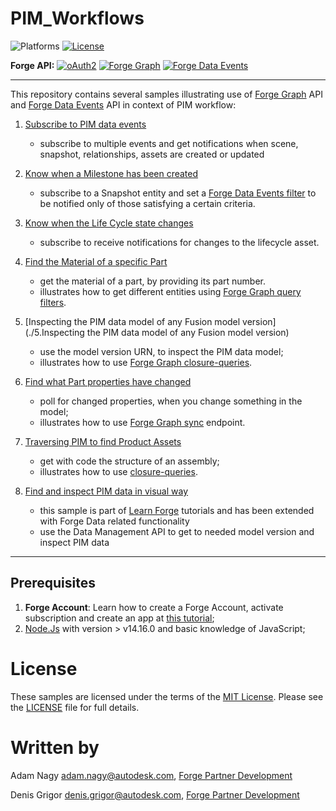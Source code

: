 # PIM_Workflows

![Platforms](https://img.shields.io/badge/platform-windows%20%7C%20osx%20%7C%20linux-lightgray.svg)
[![License](http://img.shields.io/:license-mit-blue.svg)](http://opensource.org/licenses/MIT)


**Forge API:** [![oAuth2](https://img.shields.io/badge/oAuth2-v2-green.svg)](http://developer-autodesk.github.io/)
[![Forge Graph](https://img.shields.io/badge/Forge%20Graph-v1-orange)](https://forge.autodesk.com/en/docs/forgeag/v1/developers_guide/overview/)
[![Forge Data Events](https://img.shields.io/badge/Forge%20Data%20Events-v1-informational)](https://forge.autodesk.com/en/docs/fevnt/v1/developers_guide/overview/)

---

This repository contains several samples illustrating use of [Forge Graph](https://forge.autodesk.com/en/docs/forgeag/v1/developers_guide/overview/) API and [Forge Data Events](https://forge.autodesk.com/en/docs/fevnt/v1/developers_guide/overview/) API in context of PIM workflow:

1. [Subscribe to PIM data events](./1.Subscribe%20to%20PIM%20data%20events) 

   -  subscribe to multiple events and get notifications 
		when scene, snapshot, relationships, assets are created or updated


2. [Know when a Milestone has been created](./2.Know%20when%20a%20Milestone%20has%20been%20created)
	
   - subscribe to a Snapshot entity and set a [Forge Data Events filter](https://forge.autodesk.com/en/docs/fevnt/v1/developers_guide/event_filters/) 
		to be notified only of those satisfying a certain criteria.


3. [Know when the Life Cycle state changes](./3.Know%20when%20the%20Life%20Cycle%20state%20changes)
   
	- subscribe to receive notifications for changes to the lifecycle asset. 
   

4. [Find the Material of a specific Part](./4.Find%20the%20Material%20of%20a%20specific%20Part)

   - get the material of a part, by providing its part number.
	- illustrates how to get different entities using [Forge Graph query filters](https://forge.autodesk.com/en/docs/forgeag/v1/reference/http/forgeag-assets-GET/#query-string-parameters). 


5. [Inspecting the PIM data model of any Fusion model version](./5.Inspecting the PIM data model of any Fusion model version)

	- use the model version URN, to inspect the PIM data model;
	- illustrates how to use [Forge Graph closure-queries](https://forge.autodesk.com/en/docs/forgeag/v1/reference/http/forgeag-assetsget-closure-POST/).


6. [Find what Part properties have changed](./6.Find%20what%20Part%20properties%20have%20changed)

	- poll for changed properties, when you change something in the model;
	- illustrates how to use [Forge Graph sync](https://forge.autodesk.com/en/docs/forgeag/v1/reference/http/forgeag-collections-collectionIdsync-POST/) endpoint.


7. [Traversing PIM to find Product Assets](./7.Traversing%20PIM%20to%20find%20Product%20Assets)

	- get with code the structure of an assembly;
	- illustrates how to use [closure-queries](https://forge.autodesk.com/en/docs/forgeag/v1/reference/http/forgeag-assetsget-closure-POST/).


8. [Find and inspect PIM data in visual way](./8.Integration%20with%20other%20Forge%20APIs)

    - this sample is part of [Learn Forge](http://learnforge.autodesk.io) tutorials and has been extended with Forge Data related functionality
    - use the Data Management API to get to needed model version and inspect PIM data

---

## Prerequisites
1. **Forge Account**: Learn how to create a Forge Account, activate subscription and create an app at [this tutorial](http://learnforge.autodesk.io/#/account/);
2. [Node.Js](https://nodejs.org) with version > v14.16.0 and basic knowledge of JavaScript;


# License

These samples are licensed under the terms of the [MIT License](http://opensource.org/licenses/MIT). Please see the [LICENSE](LICENSE) file for full details.

# Written by

Adam Nagy [adam.nagy@autodesk.com](adam.nagy@autodesk.com), [Forge Partner Development](http://forge.autodesk.com)

Denis Grigor [denis.grigor@autodesk.com](denis.grigor@autodesk.com), [Forge Partner Development](http://forge.autodesk.com)
